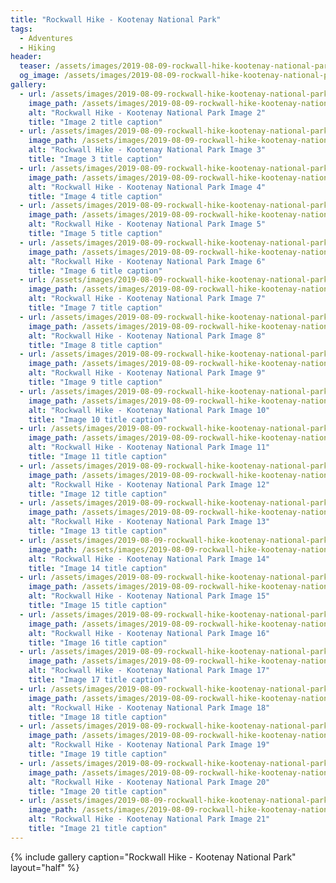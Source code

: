 ```yaml
---
title: "Rockwall Hike - Kootenay National Park"
tags:
  - Adventures
  - Hiking
header:
  teaser: /assets/images/2019-08-09-rockwall-hike-kootenay-national-park/img03.png
  og_image: /assets/images/2019-08-09-rockwall-hike-kootenay-national-park/img03.png
gallery:
  - url: /assets/images/2019-08-09-rockwall-hike-kootenay-national-park/img02.png
    image_path: /assets/images/2019-08-09-rockwall-hike-kootenay-national-park/img02.png
    alt: "Rockwall Hike - Kootenay National Park Image 2"
    title: "Image 2 title caption"
  - url: /assets/images/2019-08-09-rockwall-hike-kootenay-national-park/img03.png
    image_path: /assets/images/2019-08-09-rockwall-hike-kootenay-national-park/img03.png
    alt: "Rockwall Hike - Kootenay National Park Image 3"
    title: "Image 3 title caption"
  - url: /assets/images/2019-08-09-rockwall-hike-kootenay-national-park/img04.png
    image_path: /assets/images/2019-08-09-rockwall-hike-kootenay-national-park/img04.png
    alt: "Rockwall Hike - Kootenay National Park Image 4"
    title: "Image 4 title caption"
  - url: /assets/images/2019-08-09-rockwall-hike-kootenay-national-park/img05.png
    image_path: /assets/images/2019-08-09-rockwall-hike-kootenay-national-park/img05.png
    alt: "Rockwall Hike - Kootenay National Park Image 5"
    title: "Image 5 title caption"
  - url: /assets/images/2019-08-09-rockwall-hike-kootenay-national-park/img06.png
    image_path: /assets/images/2019-08-09-rockwall-hike-kootenay-national-park/img06.png
    alt: "Rockwall Hike - Kootenay National Park Image 6"
    title: "Image 6 title caption"
  - url: /assets/images/2019-08-09-rockwall-hike-kootenay-national-park/img07.png
    image_path: /assets/images/2019-08-09-rockwall-hike-kootenay-national-park/img07.png
    alt: "Rockwall Hike - Kootenay National Park Image 7"
    title: "Image 7 title caption"
  - url: /assets/images/2019-08-09-rockwall-hike-kootenay-national-park/img08.png
    image_path: /assets/images/2019-08-09-rockwall-hike-kootenay-national-park/img08.png
    alt: "Rockwall Hike - Kootenay National Park Image 8"
    title: "Image 8 title caption"
  - url: /assets/images/2019-08-09-rockwall-hike-kootenay-national-park/img09.png
    image_path: /assets/images/2019-08-09-rockwall-hike-kootenay-national-park/img09.png
    alt: "Rockwall Hike - Kootenay National Park Image 9"
    title: "Image 9 title caption"
  - url: /assets/images/2019-08-09-rockwall-hike-kootenay-national-park/img10.png
    image_path: /assets/images/2019-08-09-rockwall-hike-kootenay-national-park/img10.png
    alt: "Rockwall Hike - Kootenay National Park Image 10"
    title: "Image 10 title caption"
  - url: /assets/images/2019-08-09-rockwall-hike-kootenay-national-park/img11.png
    image_path: /assets/images/2019-08-09-rockwall-hike-kootenay-national-park/img11.png
    alt: "Rockwall Hike - Kootenay National Park Image 11"
    title: "Image 11 title caption"
  - url: /assets/images/2019-08-09-rockwall-hike-kootenay-national-park/img12.png
    image_path: /assets/images/2019-08-09-rockwall-hike-kootenay-national-park/img12.png
    alt: "Rockwall Hike - Kootenay National Park Image 12"
    title: "Image 12 title caption"
  - url: /assets/images/2019-08-09-rockwall-hike-kootenay-national-park/img13.png
    image_path: /assets/images/2019-08-09-rockwall-hike-kootenay-national-park/img13.png
    alt: "Rockwall Hike - Kootenay National Park Image 13"
    title: "Image 13 title caption"
  - url: /assets/images/2019-08-09-rockwall-hike-kootenay-national-park/img14.png
    image_path: /assets/images/2019-08-09-rockwall-hike-kootenay-national-park/img14.png
    alt: "Rockwall Hike - Kootenay National Park Image 14"
    title: "Image 14 title caption"
  - url: /assets/images/2019-08-09-rockwall-hike-kootenay-national-park/img15.png
    image_path: /assets/images/2019-08-09-rockwall-hike-kootenay-national-park/img15.png
    alt: "Rockwall Hike - Kootenay National Park Image 15"
    title: "Image 15 title caption"
  - url: /assets/images/2019-08-09-rockwall-hike-kootenay-national-park/img16.png
    image_path: /assets/images/2019-08-09-rockwall-hike-kootenay-national-park/img16.png
    alt: "Rockwall Hike - Kootenay National Park Image 16"
    title: "Image 16 title caption"
  - url: /assets/images/2019-08-09-rockwall-hike-kootenay-national-park/img17.png
    image_path: /assets/images/2019-08-09-rockwall-hike-kootenay-national-park/img17.png
    alt: "Rockwall Hike - Kootenay National Park Image 17"
    title: "Image 17 title caption"
  - url: /assets/images/2019-08-09-rockwall-hike-kootenay-national-park/img18.png
    image_path: /assets/images/2019-08-09-rockwall-hike-kootenay-national-park/img18.png
    alt: "Rockwall Hike - Kootenay National Park Image 18"
    title: "Image 18 title caption"
  - url: /assets/images/2019-08-09-rockwall-hike-kootenay-national-park/img19.png
    image_path: /assets/images/2019-08-09-rockwall-hike-kootenay-national-park/img19.png
    alt: "Rockwall Hike - Kootenay National Park Image 19"
    title: "Image 19 title caption"
  - url: /assets/images/2019-08-09-rockwall-hike-kootenay-national-park/img20.png
    image_path: /assets/images/2019-08-09-rockwall-hike-kootenay-national-park/img20.png
    alt: "Rockwall Hike - Kootenay National Park Image 20"
    title: "Image 20 title caption"
  - url: /assets/images/2019-08-09-rockwall-hike-kootenay-national-park/img21.png
    image_path: /assets/images/2019-08-09-rockwall-hike-kootenay-national-park/img21.png
    alt: "Rockwall Hike - Kootenay National Park Image 21"
    title: "Image 21 title caption"
---
```


{% include gallery caption="Rockwall Hike - Kootenay National Park" layout="half" %}
